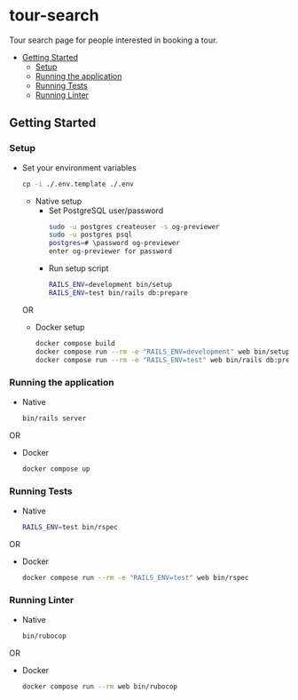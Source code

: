 # tour-search

Tour search page for people interested in booking a tour.

- [Getting Started](#getting-started)
  - [Setup](#setup)
  - [Running the application](#running-the-application)
  - [Running Tests](#running-tests)
  - [Running Linter](#running-linter)

## Getting Started

### Setup

- Set your environment variables
  ```sh
  cp -i ./.env.template ./.env
  ```
  - Native setup
    - Set PostgreSQL user/password
      ```sh
      sudo -u postgres createuser -s og-previewer
      sudo -u postgres psql
      postgres=# \password og-previewer
      enter og-previewer for password
      ```
    - Run setup script
      ```sh
      RAILS_ENV=development bin/setup
      RAILS_ENV=test bin/rails db:prepare
      ```
  OR

  - Docker setup
    ```sh
    docker compose build
    docker compose run --rm -e "RAILS_ENV=development" web bin/setup
    docker compose run --rm -e "RAILS_ENV=test" web bin/rails db:prepare
    ```
### Running the application

- Native
  ```sh
  bin/rails server
  ```

OR

- Docker
  ```sh
  docker compose up
  ```
### Running Tests

- Native
  ```sh
  RAILS_ENV=test bin/rspec
  ```

OR

- Docker
  ```sh
  docker compose run --rm -e "RAILS_ENV=test" web bin/rspec
  ```
### Running Linter

- Native
  ```sh
  bin/rubocop
  ```
OR

- Docker
  ```sh
  docker compose run --rm web bin/rubocop
  ```
